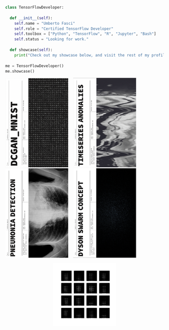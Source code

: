 ```python
class TensorFlowDeveloper:

  def __init__(self):
    self.name = "Umberto Fasci"
    self.role = "Certified TensorFlow Developer"
    self.toolbox = ["Python", "TensorFlow", "R", "Jupyter", "Bash"]
    self.status = "Looking for work."

  def showcase(self):
    print("Check out my showcase below, and visit the rest of my profile.")

me = TensorFlowDeveloper()
me.showcase()
```

[<img src="https://github.com/UmbertoFasci/UmbertoFasci/blob/main/DCGAN_1.png" width="200">](https://github.com/UmbertoFasci/DCGAN_Project_1/blob/main/DCGAN2.ipynb) &nbsp;&nbsp; [<img src="https://github.com/UmbertoFasci/UmbertoFasci/blob/main/Anomaly_Detection.png" width="200">](https://github.com/UmbertoFasci/Anomaly_Detection_Project_1/blob/main/Anomaly_Detection_Project_1.ipynb) &nbsp;&nbsp; [<img src="https://github.com/UmbertoFasci/UmbertoFasci/blob/main/Pneumonia_Detection_2.png" width="200">](https://github.com/UmbertoFasci/UmbertoFasci/blob/main/Pneumonia_Detection_2.png) &nbsp;&nbsp; [<img src="https://github.com/UmbertoFasci/UmbertoFasci/blob/main/Dyson_Swarm_Concept.png" width="200">](https://github.com/UmbertoFasci/UmbertoFasci/blob/main/Dyson_Swarm_Concept.png)
<p align="center">
<img src="https://github.com/UmbertoFasci/UmbertoFasci/blob/main/DCGAN_MNIST.gif" width="200">
</p>
